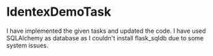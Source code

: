 # IdentexDemoTask
I have implemented the given tasks and updated the code. I have used SQLAlchemy as database as I couldn't install flask_sqldb due to some system issues. 

